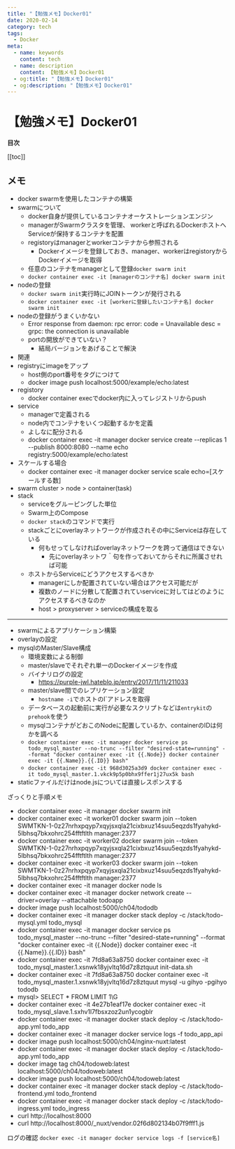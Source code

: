 ```yaml
---
title: "【勉強メモ】Docker01"
date: 2020-02-14
category: tech
tags:
  - Docker
meta:
  - name: keywords
    content: tech
  - name: description
    content: 【勉強メモ】Docker01
  - og:title: "【勉強メモ】Docker01"
  - og:description: "【勉強メモ】Docker01"
---
```


# 【勉強メモ】Docker01

**目次**

[[toc]]

## メモ

- docker swarmを使用したコンテナの構築
- swarmについて
  - docker自身が提供しているコンテナオーケストレーションエンジン
  - managerがSwarmクラスタを管理、 workerと呼ばれるDockerホストへServiceが保持するコンテナを配置
  - registoryはmanagerとworkerコンテナから参照される
    - Dockerイメージを登録しておき、manager、workerはregistoryからDockerイメージを取得
  - 任意のコンテナをmanagerとして登録`docker swarm init`
  - `docker container exec -it [managerのコンテナ名] docker swarm init`
- nodeの登録
  - `docker swarm init`実行時にJOINトークンが発行される
  - `docker container exec -it [workerに登録したいコンテナ名] docker swarm init`
- nodeの登録がうまくいかない
  - Error response from daemon: rpc error: code = Unavailable desc = grpc: the connection is unavailable
  - portの開放ができていない？
    - 結局バージョンをあげることで解決
- 関連
- registryにimageをアップ
  - host側のport番号をタグにつけて
  - docker image push localhost:5000/example/echo:latest
- registory
  - docker container execでdocker内に入ってレジストリからpush
- service
  - managerで定義される
  - node内でコンテナをいくつ起動するかを定義
  - よしなに配分される
  - docker container exec -it manager docker service create --replicas 1 --publish 8000:8080 --name echo registry:5000/example/echo:latest
- スケールする場合
  - docker container exec -it manager docker service scale echo=[スケールする数]
- swarm cluster > node > container(task)
- stack
  - serviceをグルーピングした単位
  - Swarm上のCompose
  - `docker stack`のコマンドで実行
  - stackごとにoverlayネットワークが作成されその中にServiceは存在している
    - 何もせってしなければoverlayネットワークを跨って通信はできない
      - 先にoverlayネットワ＾句を作っておいてからそれに所属させれば可能
  - ホストからServiceにどうアクセスするべきか
    - managerにしか配置されていない場合はアクセス可能だが
    - 複数のノードに分散して配置されていserviceに対してはどのようにアクセスするべきなのか
    - host > proxyserver > serviceの構成を取る

----
 
- swarmによるアプリケーション構築
- overlayの設定
- mysqlのMaster/Slave構成
  - 環境変数による制御
  - master/slaveでそれぞれ単一のDockerイメージを作成
  - バイナリログの設定
    - https://purple-jwl.hateblo.jp/entry/2017/11/11/211033
  - master/slave間でのレプリケーション設定
    - `hostname -i`でホストのI`アドレスを取得
  - データベースの起動前に実行が必要なスクリプトなどは`entrykit`の`prehook`を使う
  - mysqlコンテナがどおこのNodeに配置しているか、containerのIDは何かを調べる
  - `docker container exec -it manager docker service ps todo_mysql_master --no-trunc --filter "desired-state=running" --format "docker container exec -it {{.Node}} docker container exec -it {{.Name}}.{{.ID}} bash"`
  - `docker container exec -it 968d3025a3d9 docker container exec -it todo_mysql_master.1.vkck9p5p0bhx9ffer1j27ux5k bash`
- staticファイルだけはnode.jsについては直接レスポンスする

ざっくりと手順メモ

- docker container exec -it manager docker swarm init
- docker container exec -it worker01 docker swarm join --token SWMTKN-1-0z27nrhxpqyp7xqyjsxqla21cixbxuz14suu5eqzds1fyahykd-5lbhsq7bkxohrc254fftftlth manager:2377
- docker container exec -it worker02 docker swarm join --token SWMTKN-1-0z27nrhxpqyp7xqyjsxqla21cixbxuz14suu5eqzds1fyahykd-5lbhsq7bkxohrc254fftftlth manager:2377
- docker container exec -it worker03 docker swarm join --token SWMTKN-1-0z27nrhxpqyp7xqyjsxqla21cixbxuz14suu5eqzds1fyahykd-5lbhsq7bkxohrc254fftftlth manager:2377
- docker container exec -it manager docker node ls
- docker container exec -it manager docker network create --driver=overlay --attachable todoapp
- docker image push localhost:5000/ch04/tododb
- docker container exec -it manager docker stack deploy -c /stack/todo-mysql.yml todo_mysql
- docker container exec -it manager docker service ps todo_mysql_master --no-trunc --filter "desired-state=running" --format "docker container exec -it {{.Node}} docker container exec -it {{.Name}}.{{.ID}} bash"
- docker container exec -it 7fd8a63a8750 docker container exec -it todo_mysql_master.1.xsnwk18yjvltq16d7z8ztquut init-data.sh
- docker container exec -it 7fd8a63a8750 docker container exec -it todo_mysql_master.1.xsnwk18yjvltq16d7z8ztquut mysql -u gihyo -pgihyo tododb
- mysql> SELECT * FROM LIMIT 1\G
- docker container exec -it 4e27b1eaf17e docker container exec -it todo_mysql_slave.1.sxhv1l7fbsxzoz2un1ycogblr
- docker container exec -it manager docker stack deploy -c /stack/todo-app.yml todo_app
- docker container exec -it manager docker service logs -f todo_app_api
- docker image push localhost:5000/ch04/nginx-nuxt:latest
- docker container exec -it manager docker stack deploy -c /stack/todo-app.yml todo_app
- docker image tag ch04/todoweb:latest localhost:5000/ch04/todoweb:latest
- docker image push localhost:5000/ch04/todoweb:latest
- docker container exec -it manager docker stack deploy -c /stack/todo-frontend.yml todo_frontend
- docker container exec -it manager docker stack deploy -c /stack/todo-ingress.yml todo_ingress
- curl http://localhost:8000
- curl http://localhost:8000/_nuxt/vendor.02f6d802134b07f9fff1.js


ログの確認
`docker exec -it manager docker service logs -f [service名]`